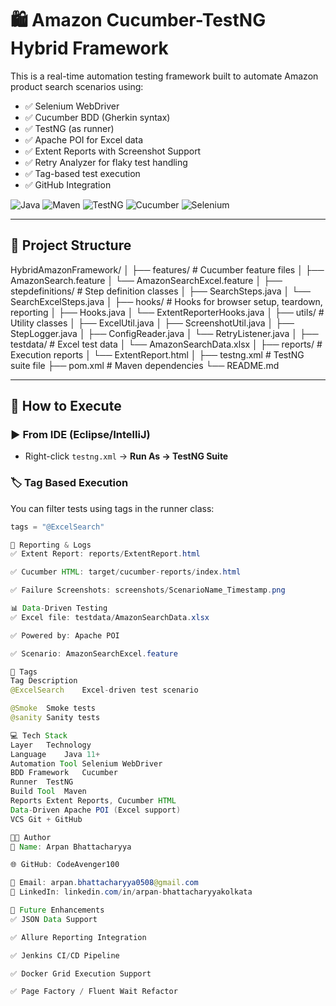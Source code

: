 # 🛍️ Amazon Cucumber-TestNG Hybrid Framework

This is a real-time automation testing framework built to automate Amazon product search scenarios using:

- ✅ Selenium WebDriver
- ✅ Cucumber BDD (Gherkin syntax)
- ✅ TestNG (as runner)
- ✅ Apache POI for Excel data
- ✅ Extent Reports with Screenshot Support
- ✅ Retry Analyzer for flaky test handling
- ✅ Tag-based test execution
- ✅ GitHub Integration

![Java](https://img.shields.io/badge/Java-11+-brightgreen)
![Maven](https://img.shields.io/badge/Maven-Build-blue)
![TestNG](https://img.shields.io/badge/TestNG-7.9-orange)
![Cucumber](https://img.shields.io/badge/Cucumber-BDD-green)
![Selenium](https://img.shields.io/badge/Selenium-WebDriver-yellow)

---

## 📁 Project Structure

HybridAmazonFramework/
│
├── features/ # Cucumber feature files
│ ├── AmazonSearch.feature
│ └── AmazonSearchExcel.feature
│
├── stepdefinitions/ # Step definition classes
│ ├── SearchSteps.java
│ └── SearchExcelSteps.java
│
├── hooks/ # Hooks for browser setup, teardown, reporting
│ ├── Hooks.java
│ └── ExtentReporterHooks.java
│
├── utils/ # Utility classes
│ ├── ExcelUtil.java
│ ├── ScreenshotUtil.java
│ ├── StepLogger.java
│ ├── ConfigReader.java
│ └── RetryListener.java
│
├── testdata/ # Excel test data
│ └── AmazonSearchData.xlsx
│
├── reports/ # Execution reports
│ └── ExtentReport.html
│
├── testng.xml # TestNG suite file
├── pom.xml # Maven dependencies
└── README.md


---

## 🧪 How to Execute

### ▶️ From IDE (Eclipse/IntelliJ)
- Right-click `testng.xml` → **Run As → TestNG Suite**

### 🏷️ Tag Based Execution

You can filter tests using tags in the runner class:
```java
tags = "@ExcelSearch"

📸 Reporting & Logs
✅ Extent Report: reports/ExtentReport.html

✅ Cucumber HTML: target/cucumber-reports/index.html

✅ Failure Screenshots: screenshots/ScenarioName_Timestamp.png

📊 Data-Driven Testing
✅ Excel file: testdata/AmazonSearchData.xlsx

✅ Powered by: Apache POI

✅ Scenario: AmazonSearchExcel.feature

📌 Tags
Tag	Description
@ExcelSearch	Excel-driven test scenario

@Smoke	Smoke tests
@sanity Sanity tests

💻 Tech Stack
Layer	Technology
Language	Java 11+
Automation Tool	Selenium WebDriver
BDD Framework	Cucumber
Runner	TestNG
Build Tool	Maven
Reports	Extent Reports, Cucumber HTML
Data-Driven	Apache POI (Excel support)
VCS	Git + GitHub

👨‍💻 Author
👤 Name: Arpan Bhattacharyya

🌐 GitHub: CodeAvenger100

📧 Email: arpan.bhattacharyya0508@gmail.com
🔗 LinkedIn: linkedin.com/in/arpan-bhattacharyyakolkata

🔮 Future Enhancements
✅ JSON Data Support

✅ Allure Reporting Integration

✅ Jenkins CI/CD Pipeline

✅ Docker Grid Execution Support

✅ Page Factory / Fluent Wait Refactor


